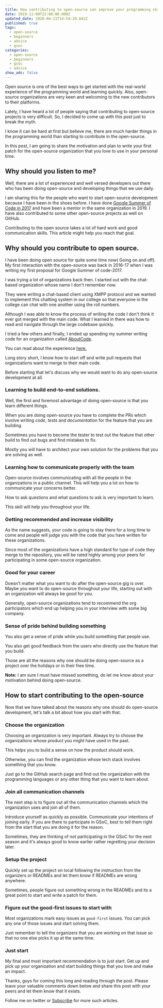 ```yaml
---
title: How contributing to open-source can improve your programming skills
date: 2019-11-09T22:08:00.000Z
updated_date: 2020-04-11T14:54:29.641Z
published: true
tags:
  - open-source
  - beginners
  - advice
  - gsoc
categories:
  - open-source
  - beginners
  - gsoc
  - advice
show_ads: false
---
```


Open source is one of the best ways to get started with the real-world experience of the programming world and learning quickly. Also, open-source organizations are very keen and welcoming to the new contributors to their platforms.

Lately, I have heard a lot of people saying that contributing to open-source projects is very difficult. So, I decided to come up with this post just to break the myth.

I know it can be hard at first but believe me, there are much harder things in the programming world than starting to contribute in the open-source.

In this post, I am going to share the motivation and plan to write your first patch for the open-source organization that you love to use in your personal time.

## Why should you listen to me?

Well, there are a lot of experienced and well versed developers out there who has been doing open-source and developing things that we use daily.

I am sharing this for the people who want to start open-source development because I have been in the shoes before. I have done [Google Summer of Code in 2017](https://ranvir.xyz/blog/gsoc_2017/) and have been a mentor in the same organization in 2019. I have also contributed to some other open-source projects as well on GitHub.

Contributing to the open source takes a lot of hard work and good communication skills. This article might help you reach that goal.

## Why should you contribute to open source.

I have been doing open source for quite some time now( Going on and off). My first interaction with the open-source was back in 2016-17 when I was writing my first proposal for Google Summer of code-2017.

I was trying a lot of organizations back then. I started out with the chat-based organization whose name I don't remember now.

They were writing a chat-based client using XMPP protocol and we wanted to implement this chatting system in our college so that everyone in the college can chat with one another using the roll numbers.

Although I was able to know the process of writing the code I don't think it ever got merged with the main code. What I learned in there was how to read and navigate through the large codebase quickly.

I tried a few others and finally, I ended up spending my summer writing code for an organization called [AboutCode](https://www.nexb.com/).

You can read about the experience [here.](https://ranvir.xyz/blog/gsoc_2017/)

Long story short, I know how to start off and write pull requests that organizations want to merge to their main code.

Before starting that let's discuss why we would want to do any open-source development at all.

### Learning to build end-to-end solutions.

Well, the first and foremost advantage of doing open-source is that you learn different things.

When you are doing open-source you have to complete the PRs which involve writing *code*, *tests* and *documentation* for the feature that you are building.

Sometimes you have to become the tester to test out the feature that other build to find out bugs and find mistakes to fix.

Mostly you will have to architect your own solution for the problems that you are solving as well.

### Learning how to communicate properly with the team

Open-source involves communicating with all the people in the organizations in a public channel. This will help you a lot on how to communicate your concerns better.

How to ask questions and what questions to ask is very important to learn.

This skill will help you throughout your life.

### Getting recommended and increase visibility

As the name suggests, your code is going to stay there for a long time to come and people will judge you with the code that you have written for these organizations.

Since most of the organizations have a high standard for type of code they merge to the repository, you will be rated highly among your peers for participating in some open-source organization.

### Good for your career

Doesn't matter what you want to do after the open-source gig is over. Maybe you want to do open-source throughout your life, starting out with an organization will always be good for you.

Generally, open-source organizations tend to recommend the org participators which end up helping you in your interview with some big company.

### Sense of pride behind building something

You also get a sense of pride while you build something that people use.

You also get good feedback from the users who directly use the feature that you build.

Those are all the reasons why one should be doing open-source as a project over the holidays or in their free time.

**Note:** I am sure I must have missed something, do let me know about your motivation behind doing open-source.

## How to start contributing to the open-source

Now that we have talked about the reasons why one should do open-source development, let's talk a bit about how you start with that.

### Choose the organization

Choosing an organization is very important. Always try to choose the organizations whose product you might have used in the past.

This helps you to build a sense on how the product should work.

Otherwise, you can find the organization whose tech stack involves something that you know.

Just go to the GitHub search page and find out the organization with the programming languages or any other thing that you want to learn about.

### Join all communication channels

The next step is to figure out all the communication channels which the organization uses and join all of them.

Introduce yourself as quickly as possible. Communicate your intentions of joining early. If you are there to participate in GSoC, best to tell them right from the start that you are doing it for the reason.

Sometimes, they are thinking of not participating in the GSoC for the next season and it's always good to know earlier rather regretting your decision later.

### Setup the project

Quickly set up the project on local following the instruction from the organizers or READMEs and let them know if READMEs are wrong anywhere.

Sometimes, people figure out something wrong in the READMEs and its a great point to start and write a patch for them.

### Figure out the good-first issues to start with

Most organizations mark easy issues as `good-first` issues. You can pick any one of those issues and start solving them.

Just remember to tell the organizers that you are working on that issue so that no one else picks it up at the same time.

### Just start

My final and most important recommendation is to just start. Get up and pick up your organization and start building things that you love and make an impact.

Thanks, guys for coming this long and reading through the post. Please leave your valuable comments down below and share this post with your peers and let them know that it exists.

Follow me on twitter or [Subscribe](https://ranvir.xyz/blog/subscribe) for more such articles.